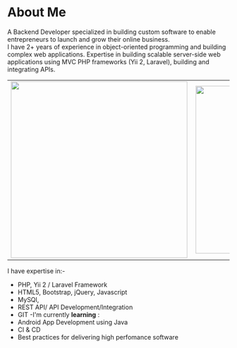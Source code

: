 # About Me
A Backend Developer specialized in building custom software to enable entrepreneurs to launch and grow their online business.   
I have 2+ years of experience in object-oriented programming and building complex web applications. 
Expertise in building scalable server-side web applications using MVC PHP frameworks (Yii 2, Laravel), building and integrating APIs.

<center>
  <table>
  <tr>
      <td><img width="400px" align="left" src="https://github-readme-stats.vercel.app/api?username=walumbe&count_private=true&show_icons=true&theme=dark&layout=compact" /></td>
      <td><img width="380px" align="left" src="https://github-readme-stats.vercel.app/api/top-langs/?username=walumbe&hide=html&layout=compact&theme=dark" /></td>      
  </tr>   
</table>
</center>

I have expertise in:-

- PHP, Yii 2 / Laravel Framework
- HTML5, Bootstrap, jQuery, Javascript
- MySQl,
- REST API/ API Development/Integration
- GIT
-I'm currently **learning** :
- Android App Development using Java 
- CI & CD
- Best practices for delivering high perfomance software
